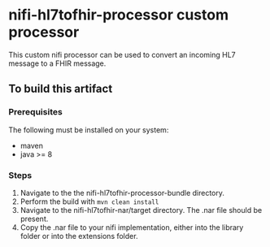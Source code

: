 # nifi-hl7tofhir-processor custom processor

This custom nifi processor can be used to convert an incoming HL7 message to a FHIR message.

## To build this artifact

### Prerequisites

The following must be installed on your system:

- maven
- java >= 8

### Steps

1. Navigate to the the nifi-hl7tofhir-processor-bundle directory.
1. Perform the build with `mvn clean install`
1. Navigate to the nifi-hl7tofhir-nar/target directory. The .nar file should be present.  
1. Copy the .nar file to your nifi implementation, either into the library folder or into the extensions folder.
